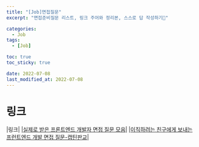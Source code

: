 ```yaml
---
title: "[Job]면접질문"
excerpt: "면접준비질문 리스트, 링크 주어와 정리본, 스스로 답 작성하기🌟"

categories:
  - Job
tags:
  - [Job]

toc: true
toc_sticky: true

date: 2022-07-08
last_modified_at: 2022-07-08
---
```


# 링크

|링크|
|[실제로 받은 프론트엔드 개발자 면접 질문 모음](https://xiubindev.tistory.com/119)|
|[이직하려는 친구에게 보내는 프런트엔드 개발 면접 질문-캡틴판교](https://joshua1988.github.io/web-development/interview/frontend-questions/)|
